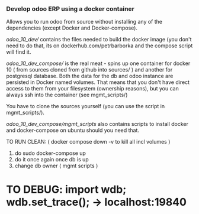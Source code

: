 ### Develop odoo ERP using a docker container

Allows you to run odoo from source without installing any of the dependencies
(except Docker and Docker-compose). 

*odoo_10_dev/* contains the files needed to build the docker image (you
don't need to do that, its on dockerhub.com/petrbarborka and the compose
script will find it.

*odoo_10_dev_compose/* is the real meat - spins up one container for docker 10
( from sources cloned from github into sources/ ) and another for postgresql
database. Both the data for the db and odoo instance are persisted in Docker
named volumes. That means that you don't have direct access to them from
your filesystem (ownership reasons), but you can always ssh into the container
(see mgmt_scripts/) 

You have to clone the sources yourself (you can use the script in
mgmt_scripts/).

*odoo_10_dev_compose/mgmt_scripts* also contains scripts to install docker
and docker-compose on ubuntu should you need that.


TO RUN CLEAN:
( docker compose down -v to kill all incl volumes )
1) do sudo docker-compose up
2) do it once again once db is up
3) change db owner ( mgmt scripts )

TO DEBUG:
import wdb; wdb.set_trace(); -> localhost:19840
=======
